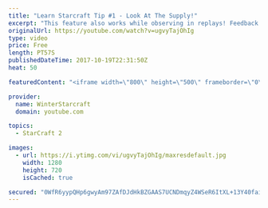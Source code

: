```yaml
---
title: "Learn Starcraft Tip #1 - Look At The Supply!"
excerpt: "This feature also works while observing in replays! Feedback and tip suggestions are appreciated :)"
originalUrl: https://youtube.com/watch?v=ugvyTajOhIg
type: video
price: Free
length: PT57S
publishedDateTime: 2017-10-19T22:31:50Z
heat: 50

featuredContent: "<iframe width=\"800\" height=\"500\" frameborder=\"0\" src=\"https://www.youtube.com/embed/ugvyTajOhIg\" allow=\"accelerometer; autoplay; encrypted-media; gyroscope; picture-in-picture\" allowfullscreen></iframe>"

provider:
  name: WinterStarcraft
  domain: youtube.com

topics:
  - StarCraft 2

images:
  - url: https://i.ytimg.com/vi/ugvyTajOhIg/maxresdefault.jpg
    width: 1280
    height: 720
    isCached: true

secured: "0WfR6yypQHp6gwyAm97ZAfDJdHkBZGAAS7UCNDmqyZ4WSeR6ItXL+13Y40faiacrH8Y4MPpPrqqawoJ7oEeYGd5HCRYtsLspRI5W8jUMUtNg4g0b7a3TylsnqaegyZeUe7VZ3X9uz0SJ0pBQZuPi3SnuP8wK6ijwLed6j7nqJ2y2Y0oU1a5Suhxl2/p8KTBWLYSMzSU4ZDGzqL0AkP8NxgCdza/M3v3sNQOZPfdes2siX4tO8VBvm34rpj404KPxZCjMMNEIQNpkXk10l264KVenEP/RWEm7OvpzZWLop+xlT7gvkRidbtvHX2hPhAqjQXPeHr4RLk/yrcFY2g0PowDrCP8qfvcnrU2yXRYHrpcIaNfjF/VW+9Re6OAzsn9+I3cBd9kVYDUOelLhLU8NhYBo8sDkVrbr5U1Cj5wh0fs=;UvYdct87nlCtVAIPtTbJ6A=="
---
```


